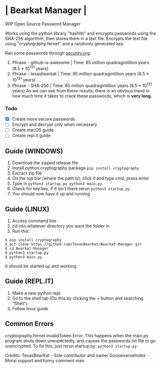 # | Bearkat Manager |
WIP Open Source Password Manager

Works using the python library "hashlib" and encrypts passwords using the SHA-256 algorithm, then stores them in a text file.
Encrypts the text file using "cryptography.fernet" and a randomly generated key.

Ran some passwords through [security.org](www.security.org/):
1. Phrase - github-is-awesome | Time: 85 million quadragintillion years (8.5 * 10<sup>131</sup> years)
2. Phrase - texasbearkat | Time: 85 million quadragintillion years (8.5 * 10<sup>131</sup> years)
3. Phrase - SHA-256 | Time: 85 million quadragintillion years (8.5 * 10<sup>131</sup> years)
As we can see from these results, there is an obvious trend in how much time it takes to crack these passwords, which is **very long.**

### Todo
- [x] Create more secure passwords
- [ ] Encrypt and decrypt only when necessary
- [ ] Create macOS guide
- [ ] Create repl.it guide

## Guide (WINDOWS)
1. Download the zipped release file
2. Install python cryptography package `pip install cryptography`
3. Excract zip file
4. On the top bar (where the path is), click it and type cmd, press enter
5. Type in ```
python3 startup.py
python3 main.py ```  
6. Check for key.key, if it isn't there rerun `python3 startup.py`
7. You should now have it up and running

## Guide (LINUX)
1. Access command line
2. cd into whatever directory you want the folder in
3. Run this:
```
$ pip install cryptography
$ git clone https://github.com/TexasBearKat/Bearkat-Manager.git
$ cd Bearkat-Manager
$ python3 startup.py
$ python3 main.py
```
It should be started up and working.

## Guide (REPL.IT)
1. Make a new python repl
2. Go to the shell tab (Do this by clicking the + button and searching "Shell")
3. Follow linux guide

## Common Errors
cryptography.fernet.invalidToken Error:
This happens when the main.py program shuts down unexpectedly, and causes the passwords.txt file to go unencrypted.
To fix this, just rerun startup.py:
`python3 startup.py`

Credits:
TexasBearKat - Sole contributor and owner
GooseiverseIndex - Moral support and funny comment man
